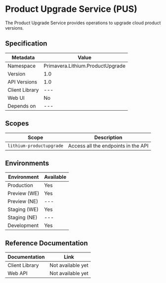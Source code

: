 # Product Upgrade Service (PUS)

The Product Upgrade Service provides operations to upgrade cloud product versions.

## Specification

| Metadata | Value |
| - | - |
| Namespace | Primavera.Lithium.ProductUpgrade |
| Version | 1.0 |
| API Versions | 1.0 |
| Client Library | --- |
| Web UI | No |
| Depends on | --- |

## Scopes

| Scope | Description |
| - | - |
| `lithium-productupgrade` | Access all the endpoints in the API |

## Environments

| Environment | Available |
| - | - |
| Production | Yes |
| Preview (WE) | Yes |
| Preview (NE) | --- |
| Staging (WE) | Yes |
| Staging (NE) | --- |
| Development | Yes |

## Reference Documentation

| Documentation | Link |
| - | - |
| Client Library | Not available yet |
| Web API | Not available yet |

